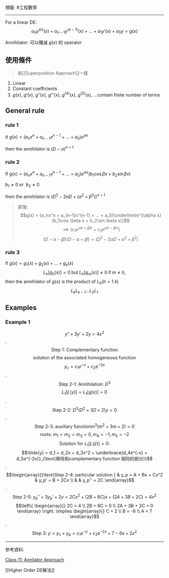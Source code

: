 標籤: #工程數學

---

For a linear DE:
$$a_ny^{(n)}(x) + a_{n-1}y^{(n-1)}(x) + ... + a_1y'(x) + a_0y = g(x)$$

Annihilator: 可以殲滅 $g(x)$ 的 operator

## 使用條件

 > 和[[Superposition Approach]]一樣

1. Linear
2. Constant coefficients
3. $g(x)$, $g'(x)$, $g''(x)$, $g'''(x)$, $g^{(4)}(x)$, $g^{(5)}(x)$, ...contain finite number of terms
 
## General rule

### rule 1

If $g(x) = (a_nx^n + a_{n-1}x^{n-1} + ... + a_0)e^{ax}$

then the annihilator is $(D - \alpha)^{n+1}$

### rule 2

If $g(x) = (a_nx^n + a_{n-1}x^{n-1} + ... + a_0)e^{\alpha x}(b_1\cos \beta x + b_2\sin \beta x)$

$b_1 \neq 0 \;\text{or }\; b_2 \neq 0$

then the annihilator is $\left(D^2 - 2\alpha D + (\alpha^2 + \beta^2)\right)^{n+1}$

> 原理:
> $$g(x) = (a_nx^n + a_{n-1}x^{n-1} + ... + a_0)\underline{e^{\alpha x}(b_1\cos \beta x + b_2\sin \beta x)}$$
> $$\implies (c_1e^{\alpha x + j\beta x} + c_2e^{\alpha x - j \beta x})$$
> $$(D - \alpha - j\beta)(D - \alpha + j\beta) = (D^2 - 2\alpha D + \alpha^2 + \beta^2)$$

### rule 3

If $g(x) = g_1(x) + g_2(x) + ... + g_k(x)$
$$L_h[g_h(x)] = 0 \;\text{but}\; L_h[g_m(x)] \neq 0 \;\text{if}\; m\neq h,$$
then the annihilator of $g(x)$ is the product of $L_h(h = 1~k)$
$$L_k L_{k-1} ... L_2 L_1$$

## Examples

### Example 1

$$y'' + 3y' + 2y = 4x^2$$
.
$$\text{Step 1: Complementary function}$$
$$\text{solution of the associated homogeneous function}$$
$$y_c = c_1e^{-x} + c_2e^{-2x}$$
.
$$\text{Step 2-1: Annihilation: }D^3$$
$$L_1[L(y)] = L_1[g(x)] = 0$$
.
$$\text{Step 2-2: }D^3(D^2 + 3D + 2)y = 0$$
.
$$\text{Step 2-3: auxiliary function} m^3(m^2 + 3m + 2) = 0$$
$$\text{roots: }m_1 = m_2 = m_3 = 0, m_4 = -1, m_5 = -2$$
$$\text{Solution for }L_1[L(\tilde{y})] = 0 \text{:}$$
$$\tilde{y} = d_1 + d_2x + d_3x^2 + \underbrace{d_4e^{-x} + d_5e^{-2x}}_{\text{移除和complementary function 相同的部分}}$$
.
$$\begin{array}{}\text{Step 2-4: particular solution } & y_p = A + Bx + Cx^2 & y_p' = B + 2Cx \\ & & y_p'' = 2C \end{array}$$
.
$$\text{Step 2-5: }y_p'' + 3y_p' + 2y = 2Cx^2 + (2B + 6C)x + (2A + 3B + 2C) = 4x^2$$
$$\left\{ \begin{array}{} 2C = 4 \\ 2B + 6C = 0 \\ 2A + 3B + 2C = 0 \end{array} \right. \implies \begin{array}{} C = 2 \\ B = -6 \\ A = 7 \end{array}$$
.
$$\text{Step 3: } y = y_c + y_p = c_1e^{-x} + c_2e^{-2x} + 7 - 6x + 2x^2$$

---

參考資料:

[Class 11: Annilator Approach](https://youtu.be/JcgQYtArOWA)

[[Higher Order DE解法]]